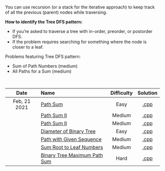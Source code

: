 You can use recursion (or a stack for the iterative approach) to keep track of all the previous (parent) nodes while traversing.

**How to identify the Tree DFS pattern:** 

- If you’re asked to traverse a tree with in-order, preorder, or postorder DFS.
- If the problem requires searching for something where the node is closer to a leaf.

Problems featuring Tree DFS pattern:  
- Sum of Path Numbers (medium)
- All Paths for a Sum (medium)

<br/>

| Date | Name | Difficulty | Solution |
|:----:|:-----|:----------:|:--------:|
| Feb, 21 2021 | [Path Sum](https://leetcode.com/problems/path-sum/) | Easy | [.cpp](https://github.com/the-robot/coding-challenges/blob/master/leet-code/educative.io/08-tree-depth-first-search/path-sum.cpp) |
| | [Path Sum II](https://leetcode.com/problems/path-sum-ii/) | Medium | [.cpp](https://github.com/the-robot/coding-challenges/blob/master/leet-code/educative.io/08-tree-depth-first-search/path-sum-ii.cpp) |
| | [Path Sum II](https://leetcode.com/problems/path-sum-iii/) | Medium | [.cpp](https://github.com/the-robot/coding-challenges/blob/master/leet-code/educative.io/08-tree-depth-first-search/path-sum-iii.cpp) |
| | [Diameter of Binary Tree](https://leetcode.com/problems/diameter-of-binary-tree/) | Easy | [.cpp](https://github.com/the-robot/coding-challenges/blob/master/leet-code/educative.io/08-tree-depth-first-search/diameter-of-binary-tree.cpp) |
| | [Path with Given Sequence](https://www.educative.io/courses/grokking-the-coding-interview/m280XNlPOkn) | Medium | [.cpp](https://github.com/the-robot/coding-challenges/blob/master/leet-code/educative.io/08-tree-depth-first-search/path-with-given-sequence.cpp) |
| | [Sum Root to Leaf Numbers](https://leetcode.com/problems/sum-root-to-leaf-numbers/) | Medium | [.cpp](https://github.com/the-robot/coding-challenges/blob/master/leet-code/educative.io/08-tree-depth-first-search/sum-root-to-leaf-numbers.cpp) |
| | [Binary Tree Maximum Path Sum](https://leetcode.com/problems/binary-tree-maximum-path-sum/) | Hard | [.cpp](https://github.com/the-robot/coding-challenges/blob/master/leet-code/educative.io/08-tree-depth-first-search/binary-tree-maximum-path-sum.cpp) |
